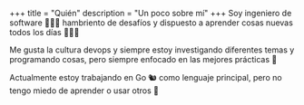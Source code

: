 +++
title = "Quién"
description = "Un poco sobre mí"
+++
Soy ingeniero de software 👨🏻‍💻 hambriento de desafíos y dispuesto a aprender cosas nuevas todos los días 🙇🏻‍♂️

Me gusta la cultura devops y siempre estoy investigando diferentes temas y programando cosas, pero siempre enfocado en las mejores prácticas 📜

Actualmente estoy trabajando en Go 🐿️ como lenguaje principal, pero no tengo miedo de aprender o usar otros 🎉
